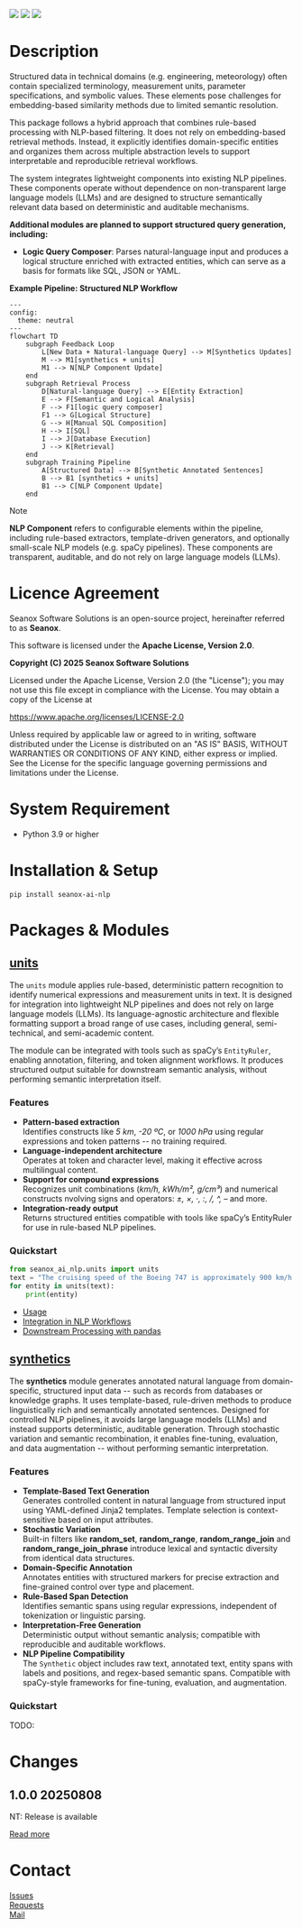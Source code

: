 <p>
  <a href="https://github.com/seanox/seanox-ai-nlp/pulls"
      title="Development"
    ><img src="https://img.shields.io/badge/development-active-green?style=for-the-badge"
  ></a>  
  <a href="https://github.com/seanox/seanox-ai-nlp/issues"
    ><img src="https://img.shields.io/badge/maintenance-active-green?style=for-the-badge"
  ></a>
  <a href="https://seanox.com/contact"
    ><img src="https://img.shields.io/badge/support-active-green?style=for-the-badge"
  ></a>
</p>

# Description
Structured data in technical domains (e.g. engineering, meteorology) often
contain specialized terminology, measurement units, parameter specifications,
and symbolic values. These elements pose challenges for embedding-based
similarity methods due to limited semantic resolution.

This package follows a hybrid approach that combines rule-based processing with
NLP-based filtering. It does not rely on embedding-based retrieval methods.
Instead, it explicitly identifies domain-specific entities and organizes them
across multiple abstraction levels to support interpretable and reproducible
retrieval workflows.

The system integrates lightweight components into existing NLP pipelines. These
components operate without dependence on non-transparent large language models
(LLMs) and are designed to structure semantically relevant data based on
deterministic and auditable mechanisms.

__Additional modules are planned to support structured query generation,
including:__

- __Logic Query Composer__: Parses natural-language input and produces a logical
 structure enriched with extracted entities, which can serve as a basis for
 formats like SQL, JSON or YAML.

__Example Pipeline: Structured NLP Workflow__

```mermaid
---
config:
  theme: neutral
---
flowchart TD
    subgraph Feedback Loop 
        L[New Data + Natural-language Query] --> M[Synthetics Updates]
        M --> M1[synthetics + units]
        M1 --> N[NLP Component Update]
    end
    subgraph Retrieval Process
        D[Natural-language Query] --> E[Entity Extraction]
        E --> F[Semantic and Logical Analysis]
        F --> F1[logic query composer]
        F1 --> G[Logical Structure]
        G --> H[Manual SQL Composition]
        H --> I[SQL]
        I --> J[Database Execution]
        J --> K[Retrieval]
    end
    subgraph Training Pipeline
        A[Structured Data] --> B[Synthetic Annotated Sentences]
        B --> B1 [synthetics + units]
        B1 --> C[NLP Component Update]
    end
```

> [!NOTE] 
> __NLP Component__ refers to configurable elements within the pipeline,
> including rule-based extractors, template-driven generators, and optionally
> small-scale NLP models (e.g. spaCy pipelines). These components are
> transparent, auditable, and do not rely on large language models (LLMs).

# Licence Agreement
Seanox Software Solutions is an open-source project, hereinafter referred to as
__Seanox__.

This software is licensed under the __Apache License, Version 2.0__.

__Copyright (C) 2025 Seanox Software Solutions__

Licensed under the Apache License, Version 2.0 (the "License"); you may not use
this file except in compliance with the License. You may obtain a copy of the
License at

https://www.apache.org/licenses/LICENSE-2.0

Unless required by applicable law or agreed to in writing, software distributed
under the License is distributed on an "AS IS" BASIS, WITHOUT WARRANTIES OR
CONDITIONS OF ANY KIND, either express or implied. See the License for the
specific language governing permissions and limitations under the License.

# System Requirement
- Python 3.9 or higher

# Installation & Setup
```
pip install seanox-ai-nlp
```

# Packages & Modules

## [units](https://github.com/seanox/seanox-ai-nlp/blob/master/seanox_ai_nlp/units/README.md)
The `units` module applies rule-based, deterministic pattern recognition to
identify numerical expressions and measurement units in text. It is designed for
integration into lightweight NLP pipelines and does not rely on large language
models (LLMs). Its language-agnostic architecture and flexible formatting
support a broad range of use cases, including general, semi-technical, and
semi-academic content.

The module can be integrated with tools such as spaCy’s `EntityRuler`, enabling
annotation, filtering, and token alignment workflows. It produces structured
output suitable for downstream semantic analysis, without performing semantic
interpretation itself.

### Features
- __Pattern-based extraction__  
  Identifies constructs like _5 km_, _-20 &ordm;C_, or _1000 hPa_ using regular
  expressions and token patterns -- no training required.
- __Language-independent architecture__  
  Operates at token and character level, making it effective across multilingual
  content.
- __Support for compound expressions__  
  Recognizes unit combinations (_km/h, kWh/m&sup2;, g/cm&sup3;_) and numerical
  constructs nvolving signs and operators: _&plusmn;, &times;, &middot;,
  :, /, ^, –_ and more.
- __Integration-ready output__  
  Returns structured entities compatible with tools like spaCy’s EntityRuler for
  use in rule-based NLP pipelines.

### Quickstart
```python
from seanox_ai_nlp.units import units
text = "The cruising speed of the Boeing 747 is approximately 900 km/h (559 mph)."
for entity in units(text):
    print(entity)
```

- [Usage](https://github.com/seanox/seanox-ai-nlp/blob/master/seanox_ai_nlp/units/README.md#usage)
- [Integration in NLP Workflows](https://github.com/seanox/seanox-ai-nlp/blob/master/seanox_ai_nlp/units/README.md#integration-in-nlp-workflows)
- [Downstream Processing with pandas](https://github.com/seanox/seanox-ai-nlp/blob/master/seanox_ai_nlp/units/README.md#downstream-processing-with-pandas)

## [synthetics](https://github.com/seanox/seanox-ai-nlp/blob/master/seanox_ai_nlp/synthetics/README.md)
The __synthetics__ module generates annotated natural language from
domain-specific, structured input data -- such as records from databases or
knowledge graphs. It uses template-based, rule-driven methods to produce
linguistically rich and semantically annotated sentences. Designed for
controlled NLP pipelines, it avoids large language models (LLMs) and instead
supports deterministic, auditable generation. Through stochastic variation and
semantic recombination, it enables fine-tuning, evaluation, and data
augmentation -- without performing semantic interpretation.

### Features
- __Template-Based Text Generation__  
  Generates controlled content in natural language from structured input using
  YAML-defined Jinja2 templates. Template selection is context-sensitive based
  on input attributes.
- __Stochastic Variation__  
  Built-in filters like __random_set__, __random_range__, __random_range_join__
  and __random_range_join_phrase__ introduce lexical and syntactic diversity
  from identical data structures.
- __Domain-Specific Annotation__  
  Annotates entities with structured markers for precise extraction and
  fine-grained control over type and placement.
- __Rule-Based Span Detection__  
  Identifies semantic spans using regular expressions, independent of
  tokenization or linguistic parsing.
- __Interpretation-Free Generation__  
  Deterministic output without semantic analysis; compatible with reproducible
  and auditable workflows.
- __NLP Pipeline Compatibility__  
  The `Synthetic` object includes raw text, annotated text, entity spans with
  labels and positions, and regex-based semantic spans. Compatible with
  spaCy-style frameworks for fine-tuning, evaluation, and augmentation.

### Quickstart
TODO:

# Changes
## 1.0.0 20250808
NT: Release is available

[Read more](https://raw.githubusercontent.com/seanox/seanox-ai-nlp/refs/heads/master/CHANGES)

# Contact
[Issues](https://github.com/seanox/seanox-ai-nlp/issues)  
[Requests](https://github.com/seanox/seanox-ai-nlp/pulls)  
[Mail](https://seanox.com/contact)
